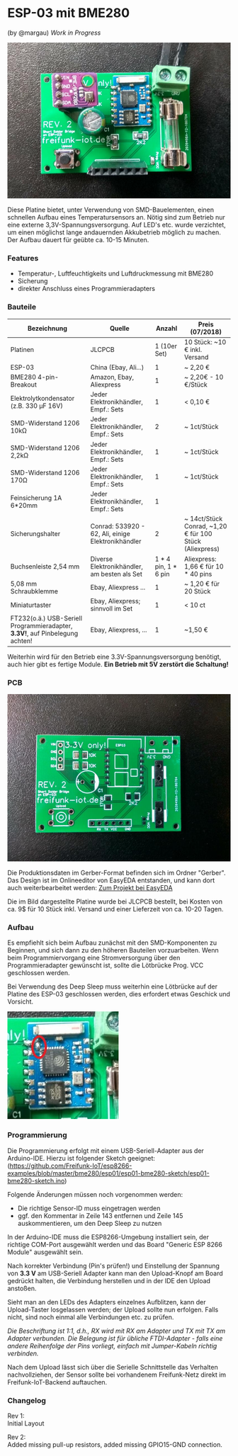 # ESP-03 mit BME280 

(by @margau) *Work in Progress*

![Bestückte Platine](https://github.com/Freifunk-IoT/hardware/raw/master/esp8266/enviroment/esp03_bme280/esp03_bme280_1.JPG)

Diese Platine bietet, unter Verwendung von SMD-Bauelementen, einen schnellen Aufbau eines Temperatursensors an. Nötig sind zum Betrieb nur eine externe 3,3V-Spannungsversorgung. Auf LED's etc. wurde verzichtet, um einen möglichst lange andauernden Akkubetrieb möglich zu machen. Der Aufbau dauert für geübte ca. 10-15 Minuten.

### Features

- Temperatur-, Luftfeuchtigkeits und Luftdruckmessung mit BME280
- Sicherung
- direkter Anschluss eines Programmieradapters

### Bauteile

| Bezeichnung                                                  | Quelle                                              | Anzahl               | Preis (07/2018)                                         |
| ------------------------------------------------------------ | --------------------------------------------------- | -------------------- | ------------------------------------------------------- |
| Platinen                                                     | JLCPCB                                              | 1 (10er Set)         | 10 Stück: ~10 €  inkl. Versand                          |
| ESP-03                                                       | China (Ebay, Ali...)                                | 1                    | ~ 2,20 €                                                |
| BME280 4-pin-Breakout                                        | Amazon, Ebay, Aliexpress                            | 1                    | ~ 2,20€ - 10 €/Stück                                    |
| Elektrolytkondensator (z.B. 330 µF 16V)                      | Jeder Elektronikhändler, Empf.: Sets                | 1                    | < 0,10 €                                                |
| SMD-Widerstand 1206 10kΩ                                     | Jeder Elektronikhändler, Empf.: Sets                | 2                    | ~ 1ct/Stück                                             |
| SMD-Widerstand 1206 2,2kΩ                                    | Jeder Elektronikhändler, Empf.: Sets                | 1                    | ~ 1ct/Stück                                             |
| SMD-Widerstand 1206  170Ω                                    | Jeder Elektronikhändler, Empf.: Sets                | 1                    | ~ 1ct/Stück                                             |
| Feinsicherung 1A 6*20mm                                      | Jeder Elektronikhändler, Empf.: Sets                | 1                    |                                                         |
| Sicherungshalter                                             | Conrad:  533920 - 62, Ali, einige Elektronikhändler | 2                    | ~ 14ct/Stück Conrad, ~1,20 € für 100 Stück (Aliexpress) |
| Buchsenleiste 2,54 mm                                        | Diverse Elektronikhändler, am besten als Set        | 1 * 4 pin, 1 * 6 pin | Aliexpress: 1,66 € für 10 * 40 pins                     |
| 5,08 mm Schraubklemme                                        | Ebay, Aliexpress ...                                | 1                    | ~ 1,20 € für 20 Stück                                   |
| Miniaturtaster                                        | Ebay, Aliexpress; sinnvoll im Set                               | 1                    | < 10 ct                                   |
| FT232(o.ä.) USB-Seriell Programmieradapter, **3.3V!**, auf Pinbelegung achten! | Ebay, Aliexpress, ...                               | 1                    | ~1,50 €                                                 |

Weiterhin wird für den Betrieb eine 3.3V-Spannungsversorgung benötigt, auch hier gibt es fertige Module. **Ein Betrieb mit 5V zerstört die Schaltung!**

### PCB
![Bestückte Platine](https://github.com/Freifunk-IoT/hardware/raw/master/esp8266/enviroment/esp03_bme280/esp03_bme280_2.JPG)

Die Produktionsdaten im Gerber-Format befinden sich im Ordner "Gerber". Das Design ist im Onlineeditor von EasyEDA entstanden, und kann dort auch weiterbearbeitet werden: [Zum Projekt bei EasyEDA](https://easyeda.com/margau/FreifunkIoT-BME280-ESP03)

Die im Bild dargestellte Platine wurde bei JLCPCB bestellt, bei Kosten von ca. 9$ für 10 Stück inkl. Versand und einer Lieferzeit von ca. 10-20 Tagen.

### Aufbau
Es empfiehlt sich beim Aufbau zunächst mit den SMD-Komponenten zu Beginnen, und sich dann zu den höheren Bauteilen vorzuarbeiten.
Wenn beim Programmiervorgang eine Stromversorgung über den Programmieradapter gewünscht ist, sollte die Lötbrücke Prog. VCC geschlossen werden.

Bei Verwendung des Deep Sleep muss weiterhin eine Lötbrücke auf der Platine des ESP-03 geschlossen werden, dies erfordert etwas Geschick und Vorsicht.

![Lötbrücke](https://github.com/Freifunk-IoT/hardware/raw/master/esp8266/enviroment/esp03_bme280/esp03_bme280_3.JPG)

### Programmierung
Die Programmierung erfolgt mit einem USB-Seriell-Adapter aus der Arduino-IDE. 
Hierzu ist folgender Sketch geeignet: (https://github.com/Freifunk-IoT/esp8266-examples/blob/master/bme280/esp01/esp01-bme280-sketch/esp01-bme280-sketch.ino)

Folgende Änderungen müssen noch vorgenommen werden:
- Die richtige Sensor-ID muss eingetragen werden
- ggf. den Kommentar in Zeile 143 entfernen und Zeile 145 auskommentieren, um den Deep Sleep zu nutzen

In der Arduino-IDE muss die ESP8266-Umgebung installiert sein, der richtige COM-Port ausgewählt werden und das Board "Generic ESP 8266 Module" ausgewählt sein. 

Nach korrekter Verbindung (Pin's prüfen!) und Einstellung der Spannung von **3.3 V** am USB-Seriell Adapter kann man den Upload-Knopf am Board gedrückt halten, die Verbindung herstellen und in der IDE den Upload anstoßen. 

Sieht man an den LEDs des Adapters einzelnes Aufblitzen, kann der Upload-Taster losgelassen werden; der Upload sollte nun erfolgen. Falls nicht, sind noch einmal alle Verbindungen etc. zu prüfen.

*Die Beschriftung ist 1:1, d.h., RX wird mit RX am Adapter und TX mit TX am Adapter verbunden. Die Belegung ist für übliche FTDI-Adapter - falls eine andere Reihenfolge der Pins vorliegt, einfach mit Jumper-Kabeln richtig verbinden.*

Nach dem Upload lässt sich über die Serielle Schnittstelle das Verhalten nachvollziehen, der Sensor sollte bei vorhandenem Freifunk-Netz direkt im Freifunk-IoT-Backend auftauchen.

### Changelog
Rev 1:  
Initial Layout

Rev 2:  
Added missing pull-up resistors, added missing GPIO15-GND connection.
